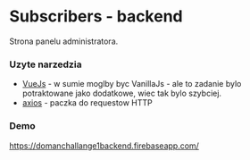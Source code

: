 # Subscribers - backend

Strona panelu administratora.

### Uzyte narzedzia
* [VueJs](https://github.com/vuejs/vue) - w sumie moglby byc VanillaJs - ale to zadanie bylo potraktowane jako dodatkowe, wiec tak bylo szybciej.
* [axios](https://github.com/axios/axios) - paczka do requestow HTTP


### Demo
https://domanchallange1backend.firebaseapp.com/